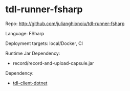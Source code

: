 # tdl-runner-fsharp

Repo: http://github.com/julianghionoiu/tdl-runner-fsharp

Language: FSharp

Deployment targets: local/Docker, CI

Runtime Jar Dependency:

- record/record-and-upload-capsule.jar

Dependency:

- [tdl-client-dotnet](tdl-client-dotnet.md)